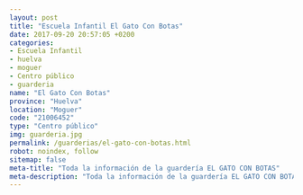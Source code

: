 ```yaml
---
layout: post
title: "Escuela Infantil El Gato Con Botas"
date: 2017-09-20 20:57:05 +0200
categories:
- Escuela Infantil
- huelva
- moguer
- Centro público
- guarderia
name: "El Gato Con Botas"
province: "Huelva"
location: "Moguer"
code: "21006452"
type: "Centro público"
img: guarderia.jpg
permalink: /guarderias/el-gato-con-botas.html
robot: noindex, follow
sitemap: false
meta-title: "Toda la información de la guardería EL GATO CON BOTAS"
meta-description: "Toda la información de la guardería EL GATO CON BOTAS"
---
```

